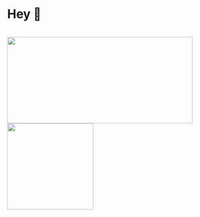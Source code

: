 # Hey 👋

</br>

<div>
  <img width="430" height="200" src="https://github-readme-stats.vercel.app/api?username=blockchainguyy&show_icons=true&hide_border=false&line_height=30&title_color=2780E7&icon_color=5D6D7E&text_color=34495E&show_owner=true&count_private=true"/>
  <img height="200" src="https://github-readme-stats.vercel.app/api/top-langs/?username=blockchainguyy&layout=compact" />
</div>

